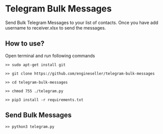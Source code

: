 # Telegram Bulk Messages
Send Bulk Telegram Messages to your list of contacts. Once you have add username to receiver.xlsx to send the messages.

## How to use?
Open terminal and run following commands
```
>> sudo apt-get install git
```
```
>> git clone https://github.com/engineseller/telegram-bulk-messages
```
```
>> cd telegram-bulk-messages
```
```
>> chmod 755 ./telegram.py
```
```
>> pip3 install -r requirements.txt
```

## Send Bulk Messages
```
>> python3 telegram.py
```
